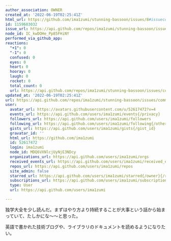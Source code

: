 ```yaml
---
author_association: OWNER
created_at: '2022-06-19T02:25:41Z'
html_url: https://github.com/ima1zumi/stunning-bassoon/issues/8#issuecomment-1159603032
id: 1159603032
issue_url: https://api.github.com/repos/ima1zumi/stunning-bassoon/issues/8
node_id: IC_kwDOHe_Pp85FHiNY
performed_via_github_app: 
reactions:
  "+1": 0
  "-1": 0
  confused: 0
  eyes: 0
  heart: 0
  hooray: 0
  laugh: 0
  rocket: 0
  total_count: 0
  url: https://api.github.com/repos/ima1zumi/stunning-bassoon/issues/comments/1159603032/reactions
updated_at: '2022-06-19T02:25:41Z'
url: https://api.github.com/repos/ima1zumi/stunning-bassoon/issues/comments/1159603032
user:
  avatar_url: https://avatars.githubusercontent.com/u/52617472?v=4
  events_url: https://api.github.com/users/ima1zumi/events{/privacy}
  followers_url: https://api.github.com/users/ima1zumi/followers
  following_url: https://api.github.com/users/ima1zumi/following{/other_user}
  gists_url: https://api.github.com/users/ima1zumi/gists{/gist_id}
  gravatar_id: ''
  html_url: https://github.com/ima1zumi
  id: 52617472
  login: ima1zumi
  node_id: MDQ6VXNlcjUyNjE3NDcy
  organizations_url: https://api.github.com/users/ima1zumi/orgs
  received_events_url: https://api.github.com/users/ima1zumi/received_events
  repos_url: https://api.github.com/users/ima1zumi/repos
  site_admin: false
  starred_url: https://api.github.com/users/ima1zumi/starred{/owner}{/repo}
  subscriptions_url: https://api.github.com/users/ima1zumi/subscriptions
  type: User
  url: https://api.github.com/users/ima1zumi

---
```

独学大全を少し読んだ。まずはやり方より持続することが大事という話から始まっていて、たしかにな〜〜と思った。

英語で書かれた技術ブログや、ライブラリのドキュメントを読めるようになりたい。